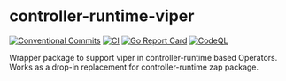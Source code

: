 # controller-runtime-viper

[![Conventional Commits][conventional-commits-img]][conventional-commits]
[![CI][CI-img]][CI]
[![Go Report Card][report-card-img]][report-card]
[![CodeQL][CodeQL-img]][CodeQL]

Wrapper package to support viper in controller-runtime based Operators. Works as a drop-in replacement for controller-runtime zap package.

[CI-img]: https://github.com/statnett/controller-runtime-viper/actions/workflows/ci.yaml/badge.svg?branch=main
[CI]: https://github.com/statnett/controller-runtime-viper/actions/workflows/ci.yaml?query=branch%3Amain
[CodeQL-img]: https://github.com/statnett/controller-runtime-viper/actions/workflows/codeql.yaml/badge.svg?branch=main
[CodeQL]: https://github.com/statnett/controller-runtime-viper/actions/workflows/codeql.yaml?query=branch%3Amain
[conventional-commits-img]: https://img.shields.io/badge/Conventional%20Commits-1.0.0-%23FE5196?logo=conventionalcommits&logoColor=white
[conventional-commits]: https://conventionalcommits.org
[report-card-img]: https://goreportcard.com/badge/github.com/statnett/controller-runtime-viper
[report-card]: https://goreportcard.com/report/github.com/statnett/controller-runtime-viper
